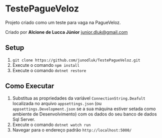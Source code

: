 # TestePagueVeloz

Projeto criado como um teste para vaga na PagueVeloz.

Criado por **Alcione de Lucca Júnior** <junior.dluk@gmail.com>

## Setup
1. `git clone https://github.com/junodluk/TestePagueVeloz.git`
2. Execute o comando `npm install`
3. Execute o comando `dotnet restore`

## Como Executar
1. Substitua as propriedades da variável `ConnectionString.Deafult` localizada no arquivo `appsettings.json` (ou `appsettings.Development.json` se a sua máquina estiver setada como ambiente de Desenvolvimento) com os dados do seu banco de dados Sql Server.
2. Execute o comando `dotnet watch run`
3. Navegar para o endereço padrão `http://localhost:5000/`